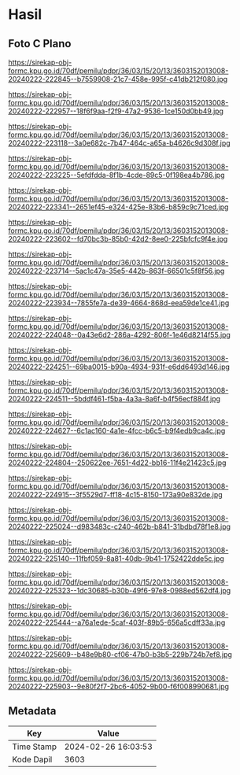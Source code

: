 # Hasil

## Foto C Plano

https://sirekap-obj-formc.kpu.go.id/70df/pemilu/pdpr/36/03/15/20/13/3603152013008-20240222-222845--b7559908-21c7-458e-995f-c41db212f080.jpg

https://sirekap-obj-formc.kpu.go.id/70df/pemilu/pdpr/36/03/15/20/13/3603152013008-20240222-222957--18f6f9aa-f2f9-47a2-9536-1ce150d0bb49.jpg

https://sirekap-obj-formc.kpu.go.id/70df/pemilu/pdpr/36/03/15/20/13/3603152013008-20240222-223118--3a0e682c-7b47-464c-a65a-b4626c9d308f.jpg

https://sirekap-obj-formc.kpu.go.id/70df/pemilu/pdpr/36/03/15/20/13/3603152013008-20240222-223225--5efdfdda-8f1b-4cde-89c5-0f198ea4b786.jpg

https://sirekap-obj-formc.kpu.go.id/70df/pemilu/pdpr/36/03/15/20/13/3603152013008-20240222-223341--2651ef45-e324-425e-83b6-b859c9c71ced.jpg

https://sirekap-obj-formc.kpu.go.id/70df/pemilu/pdpr/36/03/15/20/13/3603152013008-20240222-223602--fd70bc3b-85b0-42d2-8ee0-225bfcfc9f4e.jpg

https://sirekap-obj-formc.kpu.go.id/70df/pemilu/pdpr/36/03/15/20/13/3603152013008-20240222-223714--5ac1c47a-35e5-442b-863f-66501c5f8f56.jpg

https://sirekap-obj-formc.kpu.go.id/70df/pemilu/pdpr/36/03/15/20/13/3603152013008-20240222-223934--7855fe7a-de39-4664-868d-eea59de1ce41.jpg

https://sirekap-obj-formc.kpu.go.id/70df/pemilu/pdpr/36/03/15/20/13/3603152013008-20240222-224048--0a43e6d2-286a-4292-806f-1e46d8214f55.jpg

https://sirekap-obj-formc.kpu.go.id/70df/pemilu/pdpr/36/03/15/20/13/3603152013008-20240222-224251--69ba0015-b90a-4934-931f-e6dd6493d146.jpg

https://sirekap-obj-formc.kpu.go.id/70df/pemilu/pdpr/36/03/15/20/13/3603152013008-20240222-224511--5bddf461-f5ba-4a3a-8a6f-b4f56ecf884f.jpg

https://sirekap-obj-formc.kpu.go.id/70df/pemilu/pdpr/36/03/15/20/13/3603152013008-20240222-224627--6c1ac160-4a1e-4fcc-b6c5-b9f4edb9ca4c.jpg

https://sirekap-obj-formc.kpu.go.id/70df/pemilu/pdpr/36/03/15/20/13/3603152013008-20240222-224804--250622ee-7651-4d22-bb16-11f4e21423c5.jpg

https://sirekap-obj-formc.kpu.go.id/70df/pemilu/pdpr/36/03/15/20/13/3603152013008-20240222-224915--3f5529d7-ff18-4c15-8150-173a90e832de.jpg

https://sirekap-obj-formc.kpu.go.id/70df/pemilu/pdpr/36/03/15/20/13/3603152013008-20240222-225024--d983483c-c240-462b-b841-31bdbd78f1e8.jpg

https://sirekap-obj-formc.kpu.go.id/70df/pemilu/pdpr/36/03/15/20/13/3603152013008-20240222-225140--11fbf059-8a81-40db-9b41-1752422dde5c.jpg

https://sirekap-obj-formc.kpu.go.id/70df/pemilu/pdpr/36/03/15/20/13/3603152013008-20240222-225323--1dc30685-b30b-49f6-97e8-0988ed562df4.jpg

https://sirekap-obj-formc.kpu.go.id/70df/pemilu/pdpr/36/03/15/20/13/3603152013008-20240222-225444--a76a1ede-5caf-403f-89b5-656a5cdff33a.jpg

https://sirekap-obj-formc.kpu.go.id/70df/pemilu/pdpr/36/03/15/20/13/3603152013008-20240222-225609--b48e9b80-cf06-47b0-b3b5-229b724b7ef8.jpg

https://sirekap-obj-formc.kpu.go.id/70df/pemilu/pdpr/36/03/15/20/13/3603152013008-20240222-225903--9e80f2f7-2bc6-4052-9b00-f6f008990681.jpg


## Metadata

| Key        | Value               |
| ---------- | ------------------- |
| Time Stamp | 2024-02-26 16:03:53 |
| Kode Dapil | 3603                |



